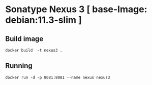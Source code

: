 # Sonatype Nexus 3 [ base-Image: debian:11.3-slim ]



## Build image
```
docker build  -t nexus3 .
```


## Running
```
docker run -d -p 8081:8081 --name nexus nexus3
```
